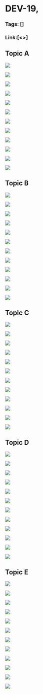 # DEV-19,
### Tags: []
### Link:[<>]

## Topic A
![](../images/DEV-19/DEV-19-A1.png)

![](../images/DEV-19/DEV-19-A2.png)

![](../images/DEV-19/DEV-19-A3.png)

![](../images/DEV-19/DEV-19-A4.png)

![](../images/DEV-19/DEV-19-A5.png)

![](../images/DEV-19/DEV-19-A6.png)

![](../images/DEV-19/DEV-19-A7.png)

![](../images/DEV-19/DEV-19-A8.png)

![](../images/DEV-19/DEV-19-A9.png)

![](../images/DEV-19/DEV-19-A10.png)

![](../images/DEV-19/DEV-19-A11.png)

![](../images/DEV-19/DEV-19-A12.png)

## Topic B
![](../images/DEV-19/DEV-19-B1.png)

![](../images/DEV-19/DEV-19-B2.png)

![](../images/DEV-19/DEV-19-B3.png)

![](../images/DEV-19/DEV-19-B4.png)

![](../images/DEV-19/DEV-19-B5.png)

![](../images/DEV-19/DEV-19-B6.png)

![](../images/DEV-19/DEV-19-B7.png)

![](../images/DEV-19/DEV-19-B8.png)

![](../images/DEV-19/DEV-19-B9.png)

![](../images/DEV-19/DEV-19-B10.png)

![](../images/DEV-19/DEV-19-B11.png)

![](../images/DEV-19/DEV-19-B12.png)

## Topic C
![](../images/DEV-19/DEV-19-C1.png)

![](../images/DEV-19/DEV-19-C2.png)

![](../images/DEV-19/DEV-19-C3.png)

![](../images/DEV-19/DEV-19-C4.png)

![](../images/DEV-19/DEV-19-C5.png)

![](../images/DEV-19/DEV-19-C6.png)

![](../images/DEV-19/DEV-19-C7.png)

![](../images/DEV-19/DEV-19-C8.png)

![](../images/DEV-19/DEV-19-C9.png)

![](../images/DEV-19/DEV-19-C10.png)

![](../images/DEV-19/DEV-19-C11.png)

![](../images/DEV-19/DEV-19-C12.png)

## Topic D
![](../images/DEV-19/DEV-19-D1.png)

![](../images/DEV-19/DEV-19-D2.png)

![](../images/DEV-19/DEV-19-D3.png)

![](../images/DEV-19/DEV-19-D4.png)

![](../images/DEV-19/DEV-19-D5.png)

![](../images/DEV-19/DEV-19-D6.png)

![](../images/DEV-19/DEV-19-D7.png)

![](../images/DEV-19/DEV-19-D8.png)

![](../images/DEV-19/DEV-19-D9.png)

![](../images/DEV-19/DEV-19-D10.png)

![](../images/DEV-19/DEV-19-D11.png)

![](../images/DEV-19/DEV-19-D12.png)

## Topic E
![](../images/DEV-19/DEV-19-E1.png)

![](../images/DEV-19/DEV-19-E2.png)

![](../images/DEV-19/DEV-19-E3.png)

![](../images/DEV-19/DEV-19-E4.png)

![](../images/DEV-19/DEV-19-E5.png)

![](../images/DEV-19/DEV-19-E6.png)

![](../images/DEV-19/DEV-19-E7.png)

![](../images/DEV-19/DEV-19-E8.png)

![](../images/DEV-19/DEV-19-E9.png)

![](../images/DEV-19/DEV-19-E10.png)

![](../images/DEV-19/DEV-19-E11.png)

![](../images/DEV-19/DEV-19-E12.png)

